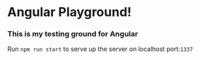 # Angular Playground!

### This is my testing ground for Angular

Run ```npm run start``` to serve up the server on localhost port:```1337```

